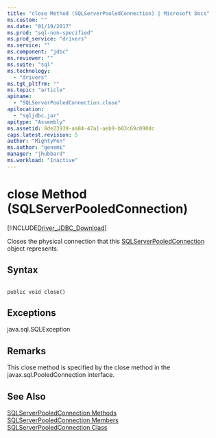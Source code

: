 ```yaml
---
title: "close Method (SQLServerPooledConnection) | Microsoft Docs"
ms.custom: ""
ms.date: "01/19/2017"
ms.prod: "sql-non-specified"
ms.prod_service: "drivers"
ms.service: ""
ms.component: "jdbc"
ms.reviewer: ""
ms.suite: "sql"
ms.technology: 
  - "drivers"
ms.tgt_pltfrm: ""
ms.topic: "article"
apiname: 
  - "SQLServerPooledConnection.close"
apilocation: 
  - "sqljdbc.jar"
apitype: "Assembly"
ms.assetid: 8de23939-aa84-47a1-aeb9-b03c69c090dc
caps.latest.revision: 5
author: "MightyPen"
ms.author: "genemi"
manager: "jhubbard"
ms.workload: "Inactive"
---
```

# close Method (SQLServerPooledConnection)
[!INCLUDE[Driver_JDBC_Download](../../../includes/driver_jdbc_download.md)]

  Closes the physical connection that this [SQLServerPooledConnection](../../../connect/jdbc/reference/sqlserverpooledconnection-class.md) object represents.  
  
## Syntax  
  
```  
  
public void close()  
```  
  
## Exceptions  
 java.sql.SQLException  
  
## Remarks  
 This close method is specified by the close method in the javax.sql.PooledConnection interface.  
  
## See Also  
 [SQLServerPooledConnection Methods](../../../connect/jdbc/reference/sqlserverpooledconnection-methods.md)   
 [SQLServerPooledConnection Members](../../../connect/jdbc/reference/sqlserverpooledconnection-members.md)   
 [SQLServerPooledConnection Class](../../../connect/jdbc/reference/sqlserverpooledconnection-class.md)  
  
  
